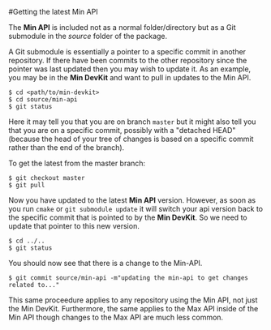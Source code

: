 #Getting the latest Min API

The **Min API** is included not as a normal folder/directory but as a Git submodule in the *source* folder of the package.

A Git submodule is essentially a pointer to a specific commit in another repository.  If there have been commits to the other repository since the pointer was last updated then you may wish to update it.  As an example, you may be in the **Min DevKit** and want to pull in updates to the Min API.

```
$ cd <path/to/min-devkit>
$ cd source/min-api
$ git status
```
Here it may tell you that you are on branch `master` but it might also tell you that you are on a specific commit, possibly with a "detached HEAD" (because the head of your tree of changes is based on a specific commit rather than the end of the branch).

To get the latest from the master branch:

```
$ git checkout master
$ git pull
```

Now you have updated to the latest **Min API** version. However, as soon as you run `cmake` or `git submodule update` it will switch your api version back to the specific commit that is pointed to by the **Min DevKit**.  So we need to update that pointer to this new version.

```
$ cd ../..
$ git status
```

You should now see that there is a change to the Min-API.

```
$ git commit source/min-api -m"updating the min-api to get changes related to..."
```

This same proceedure applies to any repository using the Min API, not just the Min DevKit.  Furthermore, the same applies to the Max API inside of the Min API though changes to the Max API are much less common.


